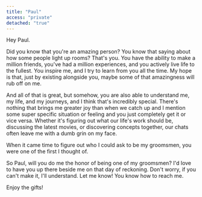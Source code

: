 ```yaml
---
title: "Paul"
access: "private"
detached: "true"
---
```


Hey Paul.

Did you know that you're an amazing person? You know that saying about how some people light up rooms? That's you. You have the ability to make a million friends, you've had a million experiences, and you actively live life to the fullest. You inspire me, and I try to learn from you all the time. My hope is that, just by existing alongside you, maybe some of that amazingness will rub off on me.

And all of that is great, but somehow, you are also able to understand me, my life, and my journeys, and I think that's incredibly special. There's nothing that brings me greater joy than when we catch up and I mention some super specific situation or feeling and you just completely get it or vice versa. Whether it's figuring out what our life's work should be, discussing the latest movies, or discovering concepts together, our chats often leave me with a dumb grin on my face.

When it came time to figure out who I could ask to be my groomsmen, you were one of the first I thought of.

So Paul, will you do me the honor of being one of my groomsmen? I'd love to have you up there beside me on that day of reckoning. Don't worry, if you can't make it, I'll understand. Let me know! You know how to reach me.

Enjoy the gifts!
